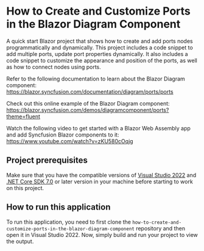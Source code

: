 # How to Create and Customize Ports in the Blazor Diagram Component

A quick start Blazor project that shows how to create and add ports nodes programmatically and dynamically.  This project includes a code snippet to add multiple ports, update port properties dynamically. It also includes a code snippet to customize the appearance and position of the ports, as well as how to connect nodes using ports.
 
Refer to the following documentation to learn about the Blazor Diagram component: 
https://blazor.syncfusion.com/documentation/diagram/ports/ports

Check out this online example of the Blazor Diagram component:
https://blazor.syncfusion.com/demos/diagramcomponent/ports?theme=fluent

Watch the following video to get started with a Blazor Web Assembly app and add Syncfusion Blazor components to it:
https://www.youtube.com/watch?v=zKU580cOqjg

## Project prerequisites
Make sure that you have the compatible versions of [Visual Studio 2022](https://visualstudio.microsoft.com/downloads/ ) and [.NET Core SDK 7.0](https://dotnet.microsoft.com/en-us/download/dotnet/7.0) or later version in your machine before starting to work on this project.

## How to run this application
To run this application, you need to first clone the `how-to-create-and-customize-ports-in-the-blazor-diagram-component` repository and then open it in Visual Studio 2022. Now, simply build and run your project to view the output.
